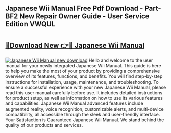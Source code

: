 ## Japanese Wii Manual Free Pdf Download - Part-BF2 New Repair Owner Guide - User Service Edition VWQUL

# <h2><a href="http://bc29157.oget.top/?id=Japanese+Wii+Manual">🔗Download New 👉🔴 Japanese Wii Manual</a></h2>

[![Japanese Wii Manual new download](https://i.imgur.com/5g1atiW.png)](http://bc29157.oget.top/?id=Japanese+Wii+Manual)
Hello and welcome to the user manual for your newly integrated Japanese Wii Manual. This guide is here to help you make the most of your product by providing a comprehensive overview of its features, functions, and benefits. You will find step-by-step instructions for installation, usage, maintenance, and troubleshooting. To ensure a successful experience with your new Japanese Wii Manual, please read this user manual carefully before use. It includes detailed instructions for product setup, as well as information on how to use its various features and capabilities. Japanese Wii Manual advanced features include augmented reality, voice recognition, customizable alerts, and multi-device compatibility, all accessible through the sleek and user-friendly interface. Your Satisfaction is Guaranteed Japanese Wii Manual. We stand behind the quality of our products and services.
